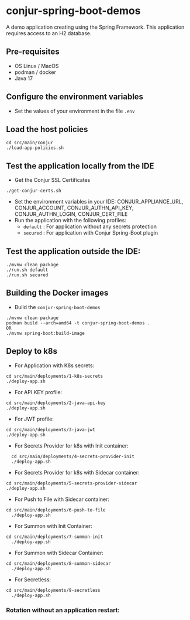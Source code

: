 # conjur-spring-boot-demos

A demo application creating using the Spring Framework.
This application requires access to an H2 database.

## Pre-requisites
- OS Linux / MacOS
- podman / docker
- Java 17

## Configure the environment variables
- Set the values of your environment in the file `.env`

## Load the host policies
```shell
cd src/main/conjur
./load-app-policies.sh
```

## Test the application locally from the IDE
- Get the Conjur SSL Certificates
```shell
./get-conjur-certs.sh
```

- Set the environment variables in your IDE: CONJUR_APPLIANCE_URL, CONJUR_ACCOUNT, CONJUR_AUTHN_API_KEY, CONJUR_AUTHN_LOGIN, CONJUR_CERT_FILE
- Run the application with the following profiles:
  - `default` : For application without any secrets protection
  - `secured` : For application with Conjur Spring-Boot plugin

## Test the application outside the IDE:
```shell
./mvnw clean package
./run.sh default
./run.sh secured
```

## Building the Docker images
- Build the `conjur-spring-boot-demos`
```shell
./mvnw clean package
podman build --arch=amd64 -t conjur-spring-boot-demos .
OR 
./mvnw spring-boot:build-image
```

## Deploy to k8s

- For Application with K8s secrets:
```shell
cd src/main/deployments/1-k8s-secrets
./deploy-app.sh
```

- For API KEY profile:
```shell
cd src/main/deployments/2-java-api-key
./deploy-app.sh
```

- For JWT profile:
```shell
cd src/main/deployments/3-java-jwt
./deploy-app.sh
```

- For Secrets Provider for k8s with Init container:
```shell
  cd src/main/deployments/4-secrets-provider-init
  ./deploy-app.sh
```

- For Secrets Provider for k8s with Sidecar container:
```shell
cd src/main/deployments/5-secrets-provider-sidecar
./deploy-app.sh
```

- For Push to File with Sidecar container:
```shell
cd src/main/deployments/6-push-to-file
  ./deploy-app.sh
```

- For Summon with Init Container:
```shell
cd src/main/deployments/7-summon-init
  ./deploy-app.sh
```

- For Summon with Sidecar Container:
```shell
cd src/main/deployments/8-summon-sidecar
  ./deploy-app.sh
```

- For Secretless:
```shell
cd src/main/deployments/9-secretless
  ./deploy-app.sh
```

### Rotation without an application restart:

